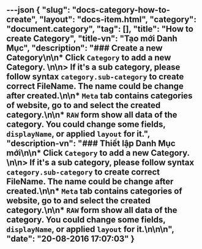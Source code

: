 ---json
{
    "slug": "docs-category-how-to-create",
    "layout": "docs-item.html",
    "category": "document.category",
    "tag": [],
    "title": "How to create Category",
    "title-vn": "Tạo mới Danh Mục",
    "description": "### Create a new Category\n\n* Click `Category` to add a new Category. \n\n> If it's a sub category, please follow syntax `category.sub-category` to create correct FileName. The name could be change after created.\n\n* `Meta` tab contains categories of website, go to and select the created category.\n\n* `RAW` form show all data of the category. You could change some fields, `displayName`, or applied `layout` for it.",
    "description-vn": "### Thiết lập Danh Mục mới\n\n* Click `Category` to add a new Category. \n\n> If it's a sub category, please follow syntax `category.sub-category` to create correct FileName. The name could be change after created.\n\n* `Meta` tab contains categories of website, go to and select the created category.\n\n* `RAW` form show all data of the category. You could change some fields, `displayName`, or applied `layout` for it.\n\n\n",
    "date": "20-08-2016 17:07:03"
}
---
